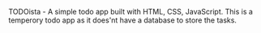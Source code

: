TODOista - A simple todo app built with HTML, CSS, JavaScript.
This is a temperory todo app as it does'nt have a database to store the tasks.
